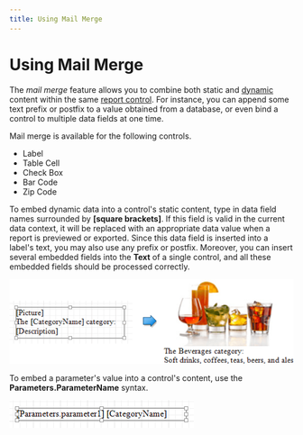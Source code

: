 ```yaml
---
title: Using Mail Merge
---
```

# Using Mail Merge
The _mail merge_ feature allows you to combine both static and [dynamic](binding-report-controls-to-data.md) content within the same [report control](../../report-elements/report-controls.md). For instance, you can append some text prefix or postfix to a value obtained from a database, or even bind a control to multiple data fields at one time.

Mail merge is available for the following controls.
* Label
* Table Cell
* Check Box
* Bar Code
* Zip Code

To embed dynamic data into a control's static content, type in data field names surrounded by **[**square brackets**]**. If this field is valid in the current data context, it will be replaced with an appropriate data value when a report is previewed or exported. Since this data field is inserted into a label's text, you may also use any prefix or postfix. Moreover, you can insert several embedded fields into the **Text** of a single control, and all these embedded fields should be processed correctly.

![EUD_WpfReportDesigner_MailMerge_1](../../../../../images/img123844.png)

To embed a parameter's value into a control's content, use the **Parameters.ParameterName** syntax.

![EUD_WpfReportDesigner_MailMerge_2](../../../../../images/img123845.png)